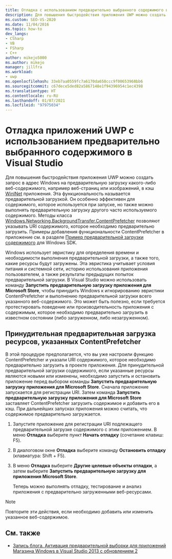 ```yaml
---
title: Отладка с использованием предварительно выбранного содержимого в приложениях UWP | Документация Майкрософт
description: Для повышения быстродействия приложения UWP можно создать с помощью ContentPrefetcher запрос в адрес Windows на предварительную загрузку веб-содержимого.
ms.custom: SEO-VS-2020
ms.date: 11/04/2016
ms.topic: how-to
dev_langs:
- CSharp
- VB
- FSharp
- C++
author: mikejo5000
ms.author: mikejo
manager: jillfra
ms.workload:
- uwp
ms.openlocfilehash: 33eb7aa0559fc7a6170da658ccc9f00653968bb6
ms.sourcegitcommit: c67dece5ded82a5867148e1f94396954c1ec4398
ms.translationtype: HT
ms.contentlocale: ru-RU
ms.lasthandoff: 01/07/2021
ms.locfileid: "97975034"
---
```

# <a name="debug-uwp-apps-using-prefetched-content-in-visual-studio"></a>Отладка приложений UWP с использованием предварительно выбранного содержимого в Visual Studio

 Для повышения быстродействия приложения UWP можно создать запрос в адрес Windows на предварительную загрузку какого-либо веб-содержимого, например веб-страниц или изображений, в кэш [WinINet](/windows/desktop/WinInet/about-wininet) приложения. Эта функциональность называется предварительной загрузкой. Он особенно эффективен для содержимого, которое используется при запуске, но также можно выполнять предварительную загрузку другого часто используемого содержимого. Методы класса [Windows.Networking.BackgroundTransfer.ContentPrefetcher](/uwp/api/Windows.Networking.BackgroundTransfer.ContentPrefetcher) позволяют указывать URI содержимого, которое необходимо предварительно загрузить. Примеры добавления функциональности ContentPrefetcher в приложение см. в разделе [Пример предварительной загрузки содержимого](https://code.msdn.microsoft.com/windowsapps/ContentPrefetcher-Sample-432c8309) для Windows SDK.

 Windows использует эвристику для определения времени и необходимости выполнения предварительной загрузки, а также того, какие ресурсы будут загружены. Эта эвристика учитывает условия питания и системной сети, историю использования приложения пользователем, а также результаты предыдущих попыток предварительной загрузки. В Visual Studio можно использовать команду **Запустить предварительную загрузку приложения для Microsoft Store**, чтобы принудить Windows к игнорированию эвристики ContentPrefetcher и выполнению предварительной загрузки всего указанного веб-содержимого. Это может быть полезно, если требуется протестировать поведение или производительность приложения с содержимым, которое необходимо предварительно загрузить в известном состоянии (либо загруженном, либо незагруженном).

## <a name="to-force-preloading-of-contentprefetcher-specified-resources"></a>Принудительная предварительная загрузка ресурсов, указанных ContentPrefetcher
 В этой процедуре предполагается, что вы уже настроили функцию ContentPrefetcher и указали URI содержимого, которое необходимо предварительно загрузить в проекте приложения. Для принудительной предварительной загрузки содержимого, если указанные ресурсы являются новыми или изменены, необходимо запустить и остановить приложение перед выбором команды **Запустить предварительную загрузку приложения для Microsoft Store**. Сначала приложение запускается для регистрации URI. Затем команда **Запустить предварительную загрузку приложения для Microsoft Store** заставляет ContentPrefetcher загрузить содержимое и добавить его в кэш. При дальнейших запусках приложения можно считать, что содержимое предварительно загружается.

1. Запустите приложение для регистрации URI подлежащего предварительной загрузке содержимого с этим приложением. В меню **Отладка** выберите пункт **Начать отладку** (сочетание клавиш: F5).

2. В диалоговом окне **Отладка** выберите команду **Остановить отладку** (клавиатура: Shift + F5).

3. В меню **Отладка** выберите **Другие целевые объекты отладки**, а затем выберите **Запустить предварительную загрузку для приложения Microsoft Store**.

   Теперь можно выполнять отладку, тестирование и анализ приложения с предварительно загруженными веб-ресурсами.

> [!NOTE]
> Повторите эти действия, если необходимо добавить или изменить указанное веб-содержимое.

## <a name="see-also"></a>См. также
- [Запись блога. Активация предварительной выборки для приложений Магазина Windows в Visual Studio 2013 с обновлением 2](https://devblogs.microsoft.com/devops/triggering-prefetch-for-windows-store-apps-in-visual-studio-2013-update-2/)